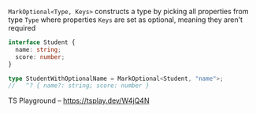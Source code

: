 `MarkOptional<Type, Keys>` constructs a type by picking all properties from type `Type` where properties `Keys` are set
as optional, meaning they aren't required

```ts
interface Student {
  name: string;
  score: number;
}

type StudentWithOptionalName = MarkOptional<Student, "name">;
//   ^? { name?: string; score: number }
```

TS Playground – https://tsplay.dev/W4jQ4N
